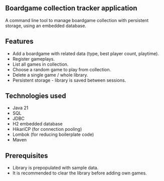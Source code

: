 ## Boardgame collection tracker application

A command line tool to manage boardgame collection with persistent storage, using an embedded database.

## Features

* Add a boardgame with related data (type, best player count, playtime).
* Register gameplays.
* List all games in collection.
* Choose a random game to play from collection.
* Delete a single game / whole library.
* Persistent storage - library is saved between sessions.

## Technologies used

* Java 21
* SQL
* JDBC
* H2 embedded database
* HikariCP (for connection pooling)
* Lombok (for reducing boilerplate code)
* Maven 

## Prerequisites

* Library is prepopulated with sample data.
* It is recommended to clear the library before adding own games.

